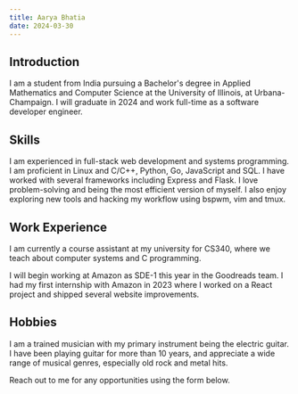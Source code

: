 ```yaml
---
title: Aarya Bhatia
date: 2024-03-30
---
```


## Introduction

I am a student from India pursuing a Bachelor's degree in Applied Mathematics
and Computer Science at the University of Illinois, at Urbana-Champaign. I will
graduate in 2024 and work full-time as a software developer engineer.

## Skills

I am experienced in full-stack web development and systems programming. I am
proficient in Linux and C/C++, Python, Go, JavaScript and SQL. I have worked
with several frameworks including Express and Flask. I love problem-solving and
being the most efficient version of myself. I also enjoy exploring new tools
and hacking my workflow using bspwm, vim and tmux.

## Work Experience

I am currently a course assistant at my university for CS340, where we teach
about computer systems and C programming.

I will begin working at Amazon as SDE-1 this year in the Goodreads team. I had
my first internship with Amazon in 2023 where I worked on a React project and
shipped several website improvements.

## Hobbies

I am a trained musician with my primary instrument being the electric guitar. I
have been playing guitar for more than 10 years, and appreciate a wide range of
musical genres, especially old rock and metal hits.

Reach out to me for any opportunities using the form below.
